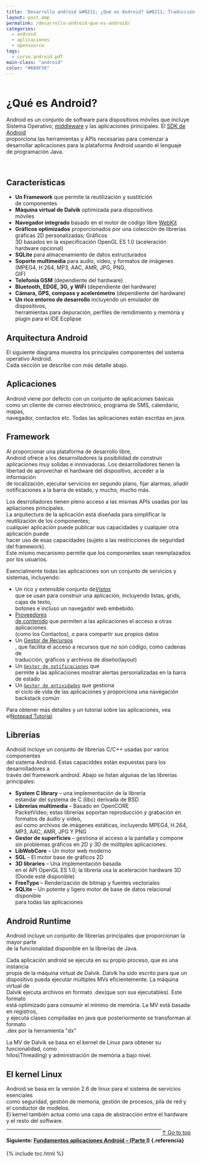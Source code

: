 ```yaml
---
title: 'Desarrollo android &#8211; ¿Qué es Android? &#8211; Traducción de developer.android.com'
layout: post.amp
permalink: /desarrollo-android-que-es-android/
categories:
  - android
  - aplicaciones
  - opensource
tags:
  - curso android pdf
main-class: "android"
color: "#689F38"
---
```

<amp-img on="tap:lightbox1" role="button" tabindex="0" layout="responsive"  src="/assets/img/2013/07/iconoAndroid.png" style="clear:left; float:left;margin-right:1em; margin-bottom:1em" width="128px" height="128px" />
<div id="jd-header" class="guide-header">
<h1>
    ¿Qué es Android?
  </h1>
</div>
<div id="jd-content">
<div class="jd-descr">
<p>
      Android es un conjunto de software para dispositivos móviles que incluye Sistema Operatívo, <a href="http://es.wikipedia.org/wiki/Middleware">middleware</a> y las aplicaciones principales. El <a href="http://developer.android.com/sdk/index.html">SDK de Android</a><br /> proporciona las herramientas y APIs necesarias para comenzar a desarrollar aplicaciones para la plataforma Android usando el lenguaje<br /> de programación Java.
    </p>
<p>
<br /><!--ad-->
</p>
<h2>
      Características
    </h2>
<ul>
<li>
<strong>Un Framework</strong> que permite la reutilización y sustitición<br /> de componentes
      </li>
<li>
<strong>Máquina virtual de Dalvik</strong> optimizada para dispositivos<br /> móviles
      </li>
<li>
<strong>Navegador integrado</strong> basado en el motor de código libre <a href="http://webkit.org/">WebKit</a>
</li>
<li>
<strong>Gráficos optimizados</strong> proporcionados por una colección de librerías gráficas 2D personalizadas; Gráficos<br /> 3D basados en la especificación OpenGL ES 1.0 (aceleración hardware opcional)
      </li>
<li>
<strong>SQLite</strong> para almacenamiento de datos estructurados
      </li>
<li>
<strong>Soporte multimedia</strong> para audio, vídeo, y formatos de imágenes (MPEG4, H.264, MP3, AAC, AMR, JPG, PNG,<br /> GIF)
      </li>
<li>
<strong>Telefonía GSM</strong> (dependiente del hardware)
      </li>
<li>
<strong>Bluetooth, EDGE, 3G, y WiFi</strong> (dependiente del hardware)
      </li>
<li>
<strong>Cámara, GPS, compass y acelerómetro</strong> (dependiente del hardware)
      </li>
<li>
<strong>Un rico entorno de desarrollo</strong> incluyendo un emulador de dispositivos,<br /> herramientas para depuración, perfiles de remdimiento y memória y plugin para el IDE Ecplipse
      </li>
</ul>
<h2>
      Arquitectura Android
    </h2>
<p>
      El siguiente diagrama muestra los principales componentes del sistema operatívo Android.<br /> Cada sección se describe con más detalle abajo.
    </p>
<p>
<amp-img on="tap:lightbox1" role="button" tabindex="0" layout="responsive" src="http://bit.ly/ebtxQx" alt="Android System Architecture" />
</p>
<h2>
      Aplicaciones
    </h2>
<p>
      Android viene por defecto con un conjunto de aplicaciones básicas<br /> como un cliente de correo electrónico, programa de SMS, calendario, mapas,<br /> navegador, contactos etc. Todas las aplicaciones están escritas en java.
    </p>
<p>
<a name="application_framework" id="application_framework"></a>
</p>
<h2>
      Framework
    </h2>
<p>
      Al proporcionar una plataforma de desarrollo libre,<br /> Android ofrece a los desarrolladores la posibilidad de construir<br /> aplicaciones muy solidas e innovadoras. Los desarrolladores tienen la<br /> libertad de aprovechar el hardware del dispositivo, acceder a la información<br /> de localización, ejecutar servícios en segundo plano, fijar alarmas, añadir<br /> notificaciones a la barra de estado, y mucho, mucho más.
    </p>
<p>
      Los desrrolladores tienen pleno acceso a las mismas APIs usadas por las apliaciones principales.<br /> La arquitectura de la aplicación está diseñada para simplificar la reutilización de los componentes;<br /> cualquier aplicación puede publicar sus capacidades y cualquier otra aplicación puede<br /> hacer uso de esas capacidades (sujeto a las restricciones de seguridad del framework).<br /> Este mismo mecanismo permite que los componentes sean reemplazados por los usuarios.
    </p>
<p>
      Esencialmente todas las aplicaciones son un conjunto de servicios y sistemas, incluyendo:
    </p>
<ul>
<li>
        Un rico y extensible conjunto de<a href="/resources/tutorials/views/index.html"><i>Vistas</i></a><br /> que se usan para construir una aplicación, incluyendo listas, grids, cajas de texto,<br /> botones e incluso un navegador web embebido.
      </li>
<li>
<a href="/guide/topics/providers/content-providers.html">Proveedores<br /> de contenido</a> que permiten a las aplicaciones el acceso a otras aplicaciones<br /> (como los Contactos), o para compartir sus propios datos
      </li>
<li>
        Un <a href="/guide/topics/resources/resources-i18n.html">Gestor de Recursos<br /> </a>, que facilita el acceso a recursos que no son código, como cadenas de<br /> traducción, gráficos y archivos de diseño(layout)
      </li>
<li>
        Un <code><a href="/reference/android/app/NotificationManager.html">Gestor de notificaciones</a></code> que<br /> permite a las aplicaciones mostrar alertas personalizadas en la barra de estado
      </li>
<li>
        Un <code><a href="/reference/android/app/Activity.html">Gestor de antividades</a></code> que gestiona<br /> el ciclo de vida de las aplicaciones y proporciona una navegación backstack común
      </li>
</ul>
<p>
      Para obtener más detalles y un tutorial sobre las aplicaciones, vea el<a href="/resources/tutorials/notepad/index.html">Notepad Tutorial</a>.
    </p>
<h2>
      Librerías
    </h2>
<p>
      Android incluye un conjunto de librerías C/C++ usadas por varios componentes<br /> del sistema Android. Estas capaciddes están expuestas para los desarrolladores a<br /> través del framework android. Abajo se listan algunas de las librerías principales:
    </p>
<ul>
<li>
<strong>System C library</strong> &#8211; una implementación de la librería<br /> estandar del systema de C (libc) derivada de BSD
      </li>
<li>
<strong>Librerías multimedia</strong> &#8211; Basado en OpenCORE<br /> PacketVideo; estas librerías soportan reproducción y grabación en formatos de áudio y vídeo,<br /> así como archivos de imágenes estáticas, incluyendo MPEG4, H.264, MP3, AAC, AMR, JPG Y PNG
      </li>
<li>
<strong>Gestor de superfícies</strong> &#8211; gestiona el acceso a la pantalla y compone<br /> sin problemas gráficos en 2D y 3D de múltiples aplicaciones.
      </li>
<li>
<strong>LibWebCore</strong> &#8211; Un motor web moderno
      </li>
<li>
<strong>SGL</strong> &#8211; El motor base de gráficos 2D
      </li>
<li>
<strong>3D libraries</strong> &#8211; Una implementación basada<br /> en el API OpenGL ES 1.0; la librería usa la aceleración hardware 3D (Donde esté disponible)
      </li>
<li>
<strong>FreeType</strong> &#8211; Renderización de bitmap y fuentes vectoriales
      </li>
<li>
<strong>SQLite</strong> &#8211; Un potente y ligero motor de base de datos relacional disponible<br /> para todas las aplicaciones
      </li>
</ul>
<h2>
      Android Runtime
    </h2>
<p>
      Android incluye un conjunto de librerías principales que proporcionan la mayor parte<br /> de la funcionalidad disponible en la librerías de Java.
    </p>
<p>
      Cada aplicación android se ejecuta en su propio proceso, que es una instancia<br /> propia de la máquina virtual de Dalvik. Dalvik ha sido escrito para que un<br /> dispositivo pueda ejecutar múltiples MVs eficientemente. La máquina virtual de<br /> Dalvik ejecuta archivos en formato .dex(que son sus ejecutables). Este formato<br /> está optimizado para consumir el mínimo de memória. La MV está basada en registros,<br /> y ejecuta clases compiladas en java que posteriormente se transforman al formato<br /> .dex por la herramienta "dx"
    </p>
<p>
      La MV de Dalvik se basa en el kernel de Linux para obtener su funcionalidad, como<br /> hilos(Threading) y administración de memória a bajo nivel.
    </p>
<h2>
      El kernel Linux
    </h2>
<p>
      Android se basa en la versión 2.6 de linux para el sistema de servícios esenciales<br /> como seguridad, gestión de memoria, gestión de procesos, pila de red y el conductor de modelos.<br /> El kernel también actua como una capa de abstracción entre el hardware y el resto del software.
    </p>
</div>
<p>
<a href="#top" style="float:right">&uarr; Go to top</a>
</p>
</div>

* * *

#### Siguiente: [Fundamentos aplicaciones Android &#8211; (Parte I)][1] {.referencia}



 [1]: https://elbauldelprogramador.com/fundamentos-aplicaciones-android-parte/

{% include toc.html %}
